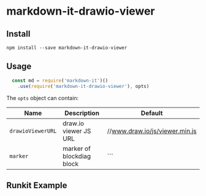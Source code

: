 # markdown-it-drawio-viewer

## Install

```
npm install --save markdown-it-drawio-viewer
```

## Usage

```js
  const md = require('markdown-it')()
    .use(require('markdown-it-drawio-viewer'), opts)
```

The `opts` object can contain:

Name              | Description                                                    | Default
------------------|----------------------------------------------------------------|-----------------------------------
`drawioViewerURL` | draw.io viewer JS URL | //www.draw.io/js/viewer.min.js
`marker` | marker of blockdiag block | ```

## Runkit Example

